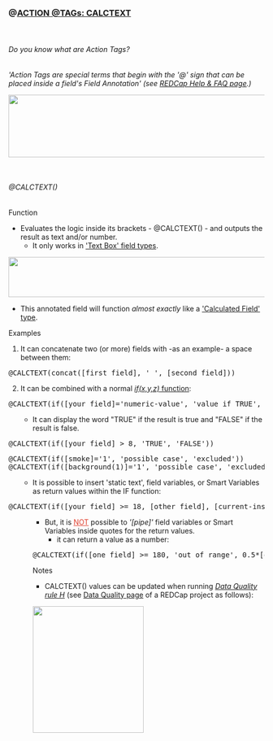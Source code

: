 <h3>@<span style="text-decoration: underline;">ACTION @TAGs: CALCTEXT</span></h3>
<p> </p>
<h6>Do you know what are Action Tags?</h6>
<p><em>'Action Tags are special terms that begin with the '@' sign that can be placed inside a field's Field Annotation' (see <a title="REDCap Help &amp; FAQ page" href="https://redcap.vhir.org/redcap/index.php?action=help" target="_blank" rel="noopener">REDCap Help &amp; FAQ page</a>.)</em></p>
<p><em><img src="https://redcap.vhir.org/redcap/redcap_v14.1.0/DataEntry/image_view.php?pid=1337&amp;id=23850&amp;doc_id_hash=290e84645500cbc0e0bd8da27e422432e571ad9c" width="661" height="123"></em></p>
<p> </p>
<h6>@CALCTEXT()</h6>
<p>Function</p>
<ul>
<li><span style="font-weight: normal;">Evaluates the logic inside its brackets - </span>@CALCTEXT()<span style="font-weight: normal;"> - and outputs the result as text and/or number. </span>
<ul>
<li><span style="font-weight: normal;">It only works in <span style="text-decoration: underline;">'Text Box' field types</span>.</span></li>
</ul>
</li>
</ul>
<p><span style="font-weight: normal;"><img src="https://redcap.vhir.org/redcap/redcap_v14.1.0/DataEntry/image_view.php?pid=1337&amp;id=23852&amp;doc_id_hash=595474dbc27b547df146dc23c8e4582fdaaadb01" width="684" height="79"></span></p>
<ul>
<li><span style="font-weight: normal;">This annotated field will function <em>almost exactly</em> like a <span style="text-decoration: underline;">'Calculated Field' type</span>.</span></li>
</ul>
<p>Examples</p>
<ol>
<li><span style="font-weight: normal;">It can concatenate two (or more) fields with -as an example- a space between them:</span></li>
</ol>
<pre>@CALCTEXT(concat([first_field], ' ', [second_field]))</pre>
<ol start="2">
<li><span style="font-weight: normal;">It can be combined with a normal <span style="text-decoration: underline;"><em>if(x,y,z)</em> function</span>:</span></li>
</ol>
<pre>@CALCTEXT(if([your_field]='numeric-value', 'value if TRUE', 'Value if FALSE'))</pre>
<ol>
<li style="list-style-type: none;">
<ul>
<li><span style="font-weight: normal;">It can display the word "TRUE" if the result is true and "FALSE" if the result is false.</span></li>
</ul>
</li>
</ol>
<pre>@CALCTEXT(if([your_field] &gt; 8, 'TRUE', 'FALSE'))</pre>
<pre>@CALCTEXT(if([smoke]='1', 'possible case', 'excluded'))<br>@CALCTEXT(if([background(1)]='1', 'possible case', 'excluded'))</pre>
<ul>
<li style="list-style-type: none;">
<ul>
<li><span style="font-weight: normal;">It is possible to insert 'static text', field variables, or Smart Variables as return values within the IF function:</span></li>
</ul>
</li>
</ul>
<pre>@CALCTEXT(if([your_field] &gt;= 18, [other_field], [current-instance])</pre>
<ul>
<li style="list-style-type: none;">
<ul>
<li style="list-style-type: none;">
<ul>
<li><span style="font-weight: normal;">But, it is <span style="text-decoration: underline; color: rgb(224, 62, 45);">NOT</span> possible to<em> '[pipe]'</em> field variables or Smart Variables inside quotes for the return values.</span></li>
</ul>
<ol>
<li style="list-style-type: none;">
<ul>
<li><span style="font-weight: normal;">it can return a value as a number:</span></li>
</ul>
</ol>
<pre>@CALCTEXT(if([one_field] &gt;= 180, 'out of range', 0.5*[other_field]))</pre>
<p>Notes</p>
<ul>
<li>CALCTEXT() <span style="font-weight: normal;">values can be updated when running <em><span style="text-decoration: underline;">Data Quality rule H</span></em> (see <span style="text-decoration: underline;">Data Quality page</span> of a REDCap project as follows):</span></li>
</ul>
<p><span style="font-weight: normal;"><img style="float: left;" src="https://redcap.vhir.org/redcap/redcap_v14.1.0/DataEntry/image_view.php?pid=1337&amp;id=23851&amp;doc_id_hash=3f3f20fc34748f64aaecb1fd6d15ef295027d934" width="218" height="249"></span></p>
